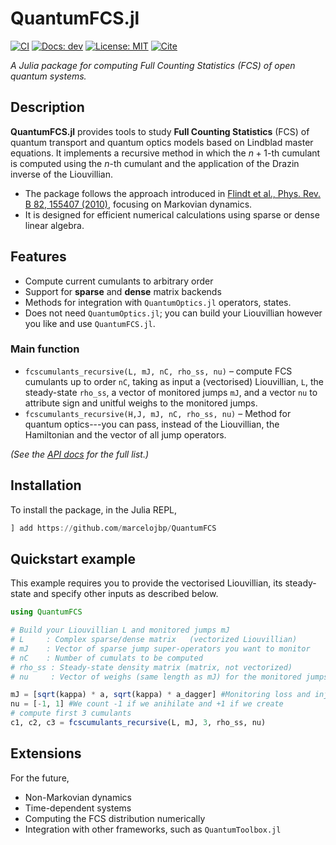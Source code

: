 # QuantumFCS.jl

[![CI](https://github.com/marcelojbp/QuantumFCS/actions/workflows/CI.yml/badge.svg)](https://github.com/marcelojbp/QuantumFCS/actions/workflows/CI.yml)
[![Docs: dev](https://img.shields.io/badge/docs-dev-blue.svg)](https://marcelojbp.github.io/QuantumFCS.jl)
[![License: MIT](https://img.shields.io/badge/license-MIT-green.svg)](LICENSE)
[![Cite](https://img.shields.io/badge/cite-CITATION.bib-informational.svg)](CITATION.bib)

*A Julia package for computing Full Counting Statistics (FCS) of open quantum systems.*

## Description

**QuantumFCS.jl** provides tools to study **Full Counting Statistics** (FCS) of quantum transport and quantum optics models based on Lindblad master equations. 
It implements a recursive method in which the $n+1$-th cumulant is computed using the $n$-th cumulant and the application of the Drazin inverse of the Liouvillian.

- The package follows the approach introduced in [Flindt et al., Phys. Rev. B 82, 155407 (2010)](https://arxiv.org/abs/1002.4506), focusing on Markovian dynamics.  
- It is designed for efficient numerical calculations using sparse or dense linear algebra.

## Features

- Compute current cumulants to arbitrary order
- Support for **sparse** and **dense** matrix backends  
- Methods for integration with `QuantumOptics.jl` operators, states.
- Does not need `QuantumOptics.jl`; you can build your Liouvillian however you like and use `QuantumFCS.jl`.


### Main function
- `fcscumulants_recursive(L, mJ, nC, rho_ss, nu)` – compute FCS cumulants up to order `nC`, taking as input 
a (vectorised) Liouvillian, `L`, the steady-state `rho_ss`, a vector of monitored jumps `mJ`, and a vector `nu` to attribute sign 
and unitful weighs to the monitored jumps.
- `fcscumulants_recursive(H,J, mJ, nC, rho_ss, nu)` – Method for quantum optics---you can pass, instead of the Liouvillian,
the Hamiltonian and the vector of all jump operators.

*(See the [API docs](https://marcelojbp.github.io/QuantumFCS) for the full list.)*

## Installation
To install the package, in the Julia REPL, 
```julia
] add https://github.com/marcelojbp/QuantumFCS
```

## Quickstart example

This example requires you to provide the vectorised Liouvillian, its steady-state and specify other inputs as described below.

```julia
using QuantumFCS

# Build your Liouvillian L and monitored jumps mJ
# L     : Complex sparse/dense matrix   (vectorized Liouvillian)
# mJ    : Vector of sparse jump super-operators you want to monitor
# nC    : Number of cumulats to be computed
# rho_ss : Steady-state density matrix (matrix, not vectorized)
# nu     : Vector of weighs (same length as mJ) for the monitored jumps

mJ = [sqrt(kappa) * a, sqrt(kappa) * a_dagger] #Monitoring loss and injection of photons
nu = [-1, 1] #We count -1 if we anihilate and +1 if we create
# compute first 3 cumulants
c1, c2, c3 = fcscumulants_recursive(L, mJ, 3, rho_ss, nu)

```

## Extensions
For the future,

- Non-Markovian dynamics
- Time-dependent systems
- Computing the FCS distribution numerically
- Integration with other frameworks, such as `QuantumToolbox.jl`
